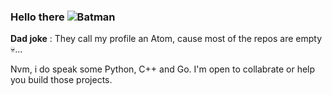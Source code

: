 ### Hello there <img src="https://icons8.com/icon/21045/batman-logo" alt="Batman">

**Dad joke** : They call my profile an Atom, cause most of the repos are empty 💀...

Nvm, i do speak some Python, C++ and Go. I'm open to collabrate or help you build those projects.

